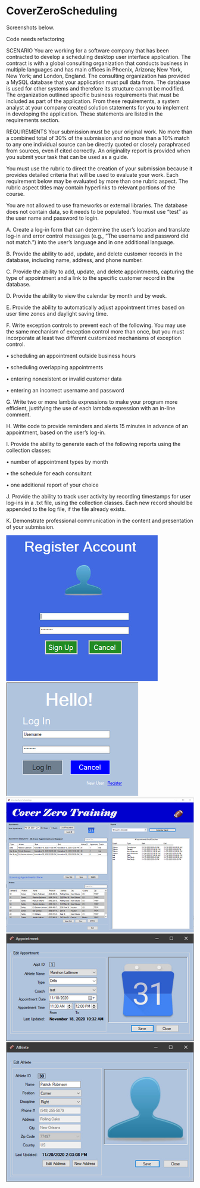 # CoverZeroScheduling

Screenshots below.

Code needs refactoring

SCENARIO
You are working for a software company that has been contracted to develop a scheduling desktop user interface application. The contract is with a global consulting organization that conducts business in multiple languages and has main offices in Phoenix, Arizona; New York, New York; and London, England. The consulting organization has provided a MySQL database that your application must pull data from. The database is used for other systems and therefore its structure cannot be modified.
The organization outlined specific business requirements that must be included as part of the application. From these requirements, a system analyst at your company created solution statements for you to implement in developing the application. These statements are listed in the requirements section. 

REQUIREMENTS
Your submission must be your original work. No more than a combined total of 30% of the submission and no more than a 10% match to any one individual source can be directly quoted or closely paraphrased from sources, even if cited correctly. An originality report is provided when you submit your task that can be used as a guide.

You must use the rubric to direct the creation of your submission because it provides detailed criteria that will be used to evaluate your work. Each requirement below may be evaluated by more than one rubric aspect. The rubric aspect titles may contain hyperlinks to relevant portions of the course.

You are not allowed to use frameworks or external libraries. The database does not contain data, so it needs to be populated. You must use “test” as the user name and password to login.

A.    Create a log-in form that can determine the user’s location and translate log-in and error control messages (e.g., “The username and password did not match.”) into the user’s language and in one additional language.

B.    Provide the ability to add, update, and delete customer records in the database, including name, address, and phone number.

C.    Provide the ability to add, update, and delete appointments, capturing the type of appointment and a link to the specific customer record in the database.

D.    Provide the ability to view the calendar by month and by week.

E.    Provide the ability to automatically adjust appointment times based on user time zones and daylight saving time.

F.    Write exception controls to prevent each of the following. You may use the same mechanism of exception control more than once, but you must incorporate at least  two different customized mechanisms of exception control.

•   scheduling an appointment outside business hours

•   scheduling overlapping appointments

•   entering nonexistent or invalid customer data

•   entering an incorrect username and password

G.   Write two or more lambda expressions to make your program more efficient, justifying the use of each lambda expression with an in-line comment.

H.    Write code to provide reminders and alerts 15 minutes in advance of an appointment, based on the user’s log-in.

I.    Provide the ability to generate each  of the following reports using the collection classes:

•   number of appointment types by month

•   the schedule for each  consultant

•   one additional report of your choice


J.    Provide the ability to track user activity by recording timestamps for user log-ins in a .txt file, using the collection classes. Each new record should be appended to the log file, if the file already exists.

K.    Demonstrate professional communication in the content and presentation of your submission.

![Image 1](https://github.com/DaSigma/CoverZeroScheduling/blob/master/Register.jpg) ![Image 1](https://github.com/DaSigma/CoverZeroScheduling/blob/master/Login.jpg)
![Image 1](https://github.com/DaSigma/CoverZeroScheduling/blob/master/Main.jpg)
![Image 1](https://github.com/DaSigma/CoverZeroScheduling/blob/master/Appointment.jpg)
![Image 1](https://github.com/DaSigma/CoverZeroScheduling/blob/master/Athlete.jpg)

